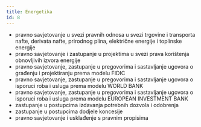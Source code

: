 ```yaml
---
title: Energetika
id: 8
---
```


* pravno savjetovanje u svezi pravnih odnosa u svezi trgovine i transporta nafte, derivata nafte, prirodnog plina, električne energije i toplinske energije
* pravno savjetovanje i zastupanje u projektima u svezi prava korištenja obnovljivih izvora energije
* pravno savjetovanje, zastupanje  u pregovorima i sastavljanje ugovora o građenju i projektiranju prema modelu FIDIC
* pravno savjetovanje, zastupanje u pregovorima i sastavljanje ugovora o isporuci roba i usluga prema modelu WORLD BANK
* pravno savjetovanje, zastupanje  u pregovorima i sastavljanje ugovora o isporuci roba i usluga prema modelu EUROPEAN INVESTMENT BANK
* zastupanje u postupcima izdavanja potrebnih dozvola i odobrenja
* zastupanje u postupcima dodjele koncesije
* pravno savjetovanje i usklađenje s pravnim propisima
